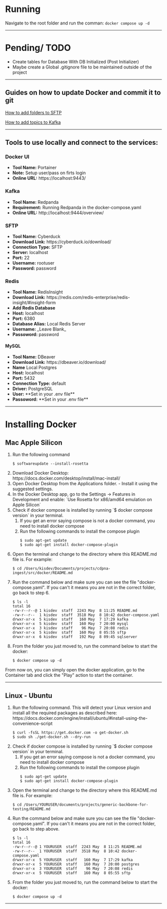 # Running 
Navigate to the root folder and run the comman:  `docker compose up -d`

---

# Pending/ TODO
<ul>
<li>Create tables for Database With DB Initialized (Post Initializer)</li>
<li>Maybe create a Global .gitignore file to be maintained outside of the project</li>
</ul>

___

## Guides on how to update Docker and commit it to git
[How to add folders to SFTP](sftp/README.md)

[How to add topics to Kafka](kafka/README.md)

---

## Tools to use locally and connect to the services:

### Docker UI
<ul>
<li><strong>Tool Name:</strong> Portainer</li>
<li><strong>Note:</strong> Setup user/pass on firts login </li>
<li><strong>Online URL:</strong> https://localhost:9443/ </li>
</ul>

### Kafka
<ul>
<li><strong>Tool Name:</strong> Redpanda</li>
<li><strong>Requirement:</strong> Running Redpanda in the docker-compose.yaml </li>
<li><strong>Online URL:</strong> http://localhost:9444/overview/ </li>
</ul>

### SFTP
<ul>
<li><strong>Tool Name:</strong> Cyberduck</li>
<li><strong>Download Link:</strong> https://cyberduck.io/download/ </li>
<li><strong>Connection Type:</strong> SFTP</li>
<li><strong>Server:</strong> localhost</li>
<li><strong>Port:</strong> 22</li>
<li><strong>Username:</strong> rootuser</li>
<li><strong>Password:</strong> password</li>
</ul>

### Redis
<ul>
<li><strong>Tool Name:</strong> RedisInsight</li>
<li><strong>Download Link:</strong> https://redis.com/redis-enterprise/redis-insight/#insight-form </li>
<li><strong>Add Redis Database</strong></li>
<li><strong>Host:</strong> localhost</li>
<li><strong>Port:</strong> 6380</li>
<li><strong>Database Alias:</strong> Local Redis Server</li>
<li><strong>Username:</strong> _Leave Blank_</li>
<li><strong>Passoword:</strong> password</li>
</ul>

#### MySQL
<ul>
<li><strong>Tool Name:</strong> DBeaver</li>
<li><strong>Download Link:</strong> https://dbeaver.io/download/</li>
<li><strong>Name</strong> Local Postgres</li>
<li><strong>Host:</strong> localhost</li>
<li><strong>Port:</strong> 5432</li>
<li><strong>Connection Type:</strong> default</li>
<li><strong>Driver:</strong> PostgreSQL</li>
<li><strong>User:</strong> **Set in your .env file** </li>
<li><strong>Passoword:</strong> **Set in your .env file**  </li>
</ul>


___

# Installing Docker
## Mac Apple Silicon
<ol>
<li>
Run the following command
    
    $ softwareupdate --install-rosetta
</li>
<li>
Download Docker Desktop: https://docs.docker.com/desktop/install/mac-install/
</li>

<li>
Open Docker Desktop from the Applications folder.
- Install it using the suggested settings.
</li>

<li>
In the Docker Desktop app, go to the Settings -> Features in Development and enable: `Use Rosetta for x86/amd64 emulation on Apple Silicon`
</li>

<li>
Check if docker compose is installed by running `$ docker compose version` in your terminal.
<ol>
<li>
If you get an error saying compose is not a docker command, you need to install docker compose
</li>

<li>
Run the following commands to install the compose plugin 

    $ sudo apt-get update
    $ sudo apt-get install docker-compose-plugin
</li>
</ol>
</li>

<li>
Open the terminal and change to the directory where this README.md file is. For example:

    $ cd /Users/kisdev/Documents/projects/cdpna-ingest/src/docker/README.md
</li>

<li>
Run the command below and make sure you can see the file "docker-compose.yaml". If you can't it means you are not in the correct folder, go back to step 6.
    
    $ ls -l
    total 16
    -rw-r--r--@ 1 kisdev  staff  2243 May  8 11:25 README.md
    -rw-r--r--  1 kisdev  staff  3518 May  8 10:42 docker-compose.yaml
    drwxr-xr-x  5 kisdev  staff   160 May  7 17:29 kafka
    drwxr-xr-x  5 kisdev  staff   160 May  7 20:00 mysql
    drwxr-xr-x  3 kisdev  staff    96 May  7 20:08 redis
    drwxr-xr-x  5 kisdev  staff   160 May  8 05:55 sftp
    drwxr-xr-x  6 kisdev  staff   192 May  8 09:45 sqlserver

</li>

<li>
From the folder you just moved to, run the command below to start the docker:

    $ docker compose up -d
</li>

</ol>

From now on, you can simply open the docker application, go to the Container tab and click the "Play" action to start the container.

---
## Linux - Ubuntu
<ol>
<li>
Run the following command. This will detect your Linux version and install all the required packages as described here: https://docs.docker.com/engine/install/ubuntu/#install-using-the-convenience-script
    
    $ curl -fsSL https://get.docker.com -o get-docker.sh
    $ sudo sh ./get-docker.sh --dry-run
</li>

<li>
Check if docker compose is installed by running `$ docker compose version` in your terminal.
<ol>
<li>
If you get an error saying compose is not a docker command, you need to install docker compose
</li>

<li>
Run the following commands to install the compose plugin 

    $ sudo apt-get update
    $ sudo apt-get install docker-compose-plugin
</li>
</ol>
</li>

<li>
Open the terminal and change to the directory where this README.md file is. For example:

    $ cd /Users/YOURUSER/documents/projects/generic-backbone-for-testing/README.md
</li>

<li>
Run the command below and make sure you can see the file "docker-compose.yaml". If you can't it means you are not in the correct folder, go back to step above.
    
    $ ls -l
    total 16
    -rw-r--r--@ 1 YOURUSER  staff  2243 May  8 11:25 README.md
    -rw-r--r--  1 YOURUSER  staff  3518 May  8 10:42 docker-compose.yaml
    drwxr-xr-x  5 YOURUSER  staff   160 May  7 17:29 kafka
    drwxr-xr-x  5 YOURUSER  staff   160 May  7 20:00 postgres
    drwxr-xr-x  3 YOURUSER  staff    96 May  7 20:08 redis
    drwxr-xr-x  5 YOURUSER  staff   160 May  8 05:55 sftp

</li>

<li>
From the folder you just moved to, run the command below to start the docker:

    $ docker compose up -d
</li>

</ol>

---